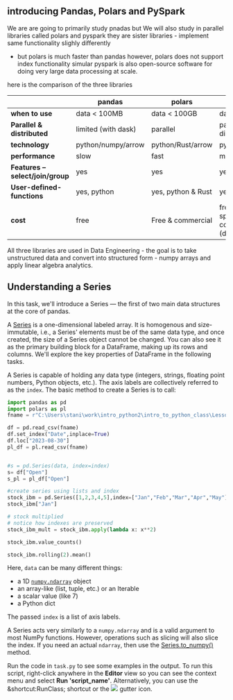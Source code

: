 ## introducing Pandas, Polars and PySpark

We are are going to primarily study pnadas but 
We will also study in parallel libraries called polars and pyspark 
they are sister libraries - implement same functionality slighly differently 
- but polars is much faster than pandas
however, polars does not support index functionality
simular pyspark is also open-source software for doing 
very large data processing at scale. 

here is the comparison of the three libraries

|                      | pandas              | polars                      | pyspark                                    |
|----------------------|---------------------|-----------------------------|--------------------------------------------|
| **when to use**      | data < 100MB        | data < 100GB                | data > 100GB                               |
| **Parallel & distributed** | limited (with dask) | parallel                    | parallel and distributed                   |
| **technology**       | python/numpy/arrow  | python/Rust/arrow           | python/Java/arrow                          |
| **performance**      | slow                | fast                        | medium                                     |
| **Features – select/join/group** | yes                 | yes                         | yes                                        |
| **User-defined-functions** | yes, python         | yes, python & Rust          | yes, python                                |
| **cost**             | free                | Free & commercial           | free (apache spark) and commercial (databricks) |

All three libraries are used in Data Engineering - the goal is to take unstructured data 
and convert into structured form - numpy arrays and apply linear algebra analytics. 

## Understanding a Series
In this task, we'll introduce a Series — the first of two main data structures at the core of pandas. 


A [Series](https://pandas.pydata.org/docs/reference/api/pandas.Series.html#pandas.Series) is a one-dimensional labeled array. 
It is homogenous and size-immutable, i.e., a Series' elements must be of the same data type, and once created, 
the size of a Series object cannot be changed. You can also see it as the primary building block for a DataFrame, 
making up its rows and columns. We'll explore the key properties of DataFrame in the following tasks. 

A Series is capable of holding any data type (integers, strings, floating point numbers, Python objects, etc.).
The axis labels are collectively referred to as the `index`. The basic method to create a Series is to call:
```python
import pandas as pd
import polars as pl
fname = r"C:\Users\stani\work\intro_python2\intro_to_python_class\Lesson 16  Pandas First Steps for Data Preparation\Understanding a Series\NVDA.csv"

df = pd.read_csv(fname)
df.set_index("Date",inplace=True)
df.loc["2023-08-30"]
pl_df = pl.read_csv(fname)


#s = pd.Series(data, index=index)
s= df["Open"]
s_pl = pl_df["Open"]

#create series using lists and index
stock_ibm = pd.Series([1,2,3,4,5],index=["Jan","Feb","Mar","Apr","May"])
stock_ibm["Jan"]

# stock multiplied
# notice how indexes are preserved
stock_ibm_mult = stock_ibm.apply(lambda x: x**2)

stock_ibm.value_counts()

stock_ibm.rolling(2).mean()
```
Here, `data` can be many different things:
- a 1D [`numpy.ndarray`](https://numpy.org/doc/stable/reference/generated/numpy.ndarray.html) object
- an array-like (list, tuple, etc.) or an Iterable
- a scalar value (like 7)
- a Python dict

The passed `index` is a list of axis labels. 

A Series acts very similarly to a `numpy.ndarray` and is a valid argument to most NumPy functions. However, operations such as slicing will also slice the index. If you need an actual `ndarray`, then use the [Series.to_numpy()](http://pandas.pydata.org/docs/reference/api/pandas.Series.to_numpy.html#pandas.Series.to_numpy) method.

Run the code in `task.py` to see some examples in the output.
To run this script, right-click anywhere in the **Editor** view so you can see the context 
menu and select **Run 'script_name'**. Alternatively, you can use the &shortcut:RunClass; shortcut
or the ![](execute.svg) gutter icon. 

<style>
img {
  display: inline !important;
}
</style>

